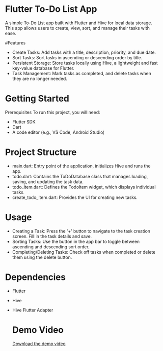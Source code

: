 # Flutter To-Do List App
A simple To-Do List app built with Flutter and Hive for local data storage. This app allows users to create, view, sort, and manage their tasks with ease.

#Features
- Create Tasks: Add tasks with a title, description, priority, and due date.
- Sort Tasks: Sort tasks in ascending or descending order by title.
- Persistent Storage: Store tasks locally using Hive, a lightweight and fast key-value database for Flutter.
- Task Management: Mark tasks as completed, and delete tasks when they are no longer needed.
# Getting Started
Prerequisites
To run this project, you will need:

- Flutter SDK
- Dart
- A code editor (e.g., VS Code, Android Studio)

# Project Structure
- main.dart: Entry point of the application, initializes Hive and runs the app.
- todo.dart: Contains the ToDoDatabase class that manages loading, saving, and updating the task data.
- todo_item.dart: Defines the TodoItem widget, which displays individual tasks.
- create_todo_item.dart: Provides the UI for creating new tasks.

# Usage
- Creating a Task: Press the '+' button to navigate to the task creation screen. Fill in the task details and save.
- Sorting Tasks: Use the button in the app bar to toggle between ascending and descending sort order.
- Completing/Deleting Tasks: Check off tasks when completed or delete them using the delete button.

# Dependencies
- Flutter
- Hive
- Hive Flutter Adapter

  # Demo Video
  [Download the demo video]()

